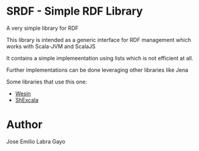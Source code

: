 SRDF - Simple RDF Library
=========================

A very simple library for RDF

This library is intended as a generic interface for RDF management which works with Scala-JVM and ScalaJS

It contains a simple implemeentation using lists which is not efficient at all.

Further implementations can be done leveraging other libraries like Jena

Some libraries that use this one:

* [Wesin](http://labra.github.io/wesin/)
* [ShExcala](http://labra.github.io/ShExcala/)


# Author

Jose Emilio Labra Gayo

